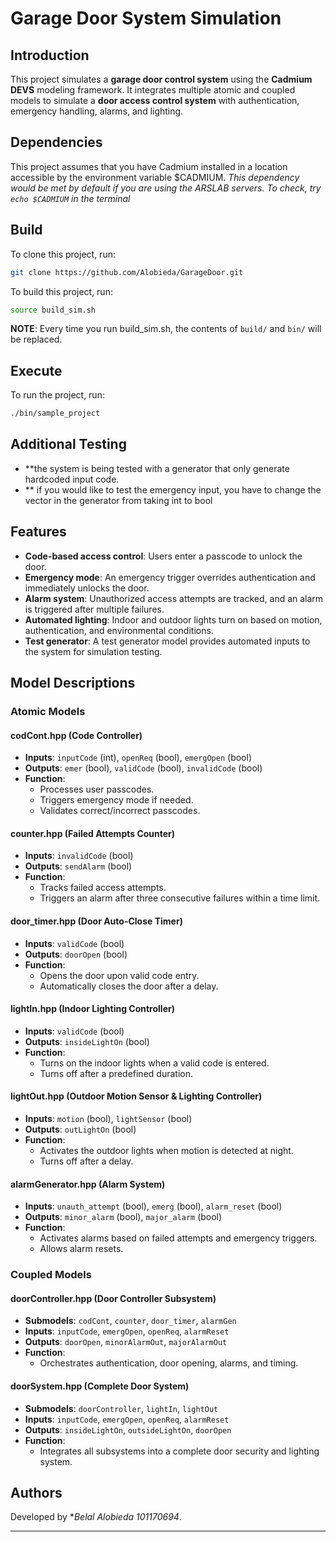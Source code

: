 # Garage Door System Simulation


## Introduction
This project simulates a **garage door control system** using the **Cadmium DEVS** modeling framework. It integrates multiple atomic and coupled models to simulate a **door access control system** with authentication, emergency handling, alarms, and lighting.

## Dependencies
This project assumes that you have Cadmium installed in a location accessible by the environment variable $CADMIUM.
_This dependency would be met by default if you are using the ARSLAB servers. To check, try `echo $CADMIUM` in the terminal_

## Build
To clone this project, run:
```sh
git clone https://github.com/Alobieda/GarageDoor.git
```
To build this project, run:
```sh
source build_sim.sh
```
__NOTE__: Every time you run build_sim.sh, the contents of `build/` and `bin/` will be replaced.



## Execute
To run the project, run:
```sh
./bin/sample_project
```

## Additional Testing
- **the system is being tested with a generator that only generate hardcoded input code.
- ** if you would like to test the emergency input, you have to change the vector in the generator from taking int to bool 

## Features
- **Code-based access control**: Users enter a passcode to unlock the door.
- **Emergency mode**: An emergency trigger overrides authentication and immediately unlocks the door.
- **Alarm system**: Unauthorized access attempts are tracked, and an alarm is triggered after multiple failures.
- **Automated lighting**: Indoor and outdoor lights turn on based on motion, authentication, and environmental conditions.
- **Test generator**: A test generator model provides automated inputs to the system for simulation testing.



## Model Descriptions
### **Atomic Models**
#### **codCont.hpp (Code Controller)**
- **Inputs**: `inputCode` (int), `openReq` (bool), `emergOpen` (bool)
- **Outputs**: `emer` (bool), `validCode` (bool), `invalidCode` (bool)
- **Function**: 
  - Processes user passcodes.
  - Triggers emergency mode if needed.
  - Validates correct/incorrect passcodes.

#### **counter.hpp (Failed Attempts Counter)**
- **Inputs**: `invalidCode` (bool)
- **Outputs**: `sendAlarm` (bool)
- **Function**:
  - Tracks failed access attempts.
  - Triggers an alarm after three consecutive failures within a time limit.

#### **door_timer.hpp (Door Auto-Close Timer)**
- **Inputs**: `validCode` (bool)
- **Outputs**: `doorOpen` (bool)
- **Function**:
  - Opens the door upon valid code entry.
  - Automatically closes the door after a delay.

#### **lightIn.hpp (Indoor Lighting Controller)**
- **Inputs**: `validCode` (bool)
- **Outputs**: `insideLightOn` (bool)
- **Function**:
  - Turns on the indoor lights when a valid code is entered.
  - Turns off after a predefined duration.

#### **lightOut.hpp (Outdoor Motion Sensor & Lighting Controller)**
- **Inputs**: `motion` (bool), `lightSensor` (bool)
- **Outputs**: `outLightOn` (bool)
- **Function**:
  - Activates the outdoor lights when motion is detected at night.
  - Turns off after a delay.

#### **alarmGenerator.hpp (Alarm System)**
- **Inputs**: `unauth_attempt` (bool), `emerg` (bool), `alarm_reset` (bool)
- **Outputs**: `minor_alarm` (bool), `major_alarm` (bool)
- **Function**:
  - Activates alarms based on failed attempts and emergency triggers.
  - Allows alarm resets.

### **Coupled Models**
#### **doorController.hpp (Door Controller Subsystem)**
- **Submodels**: `codCont`, `counter`, `door_timer`, `alarmGen`
- **Inputs**: `inputCode`, `emergOpen`, `openReq`, `alarmReset`
- **Outputs**: `doorOpen`, `minorAlarmOut`, `majorAlarmOut`
- **Function**:
  - Orchestrates authentication, door opening, alarms, and timing.

#### **doorSystem.hpp (Complete Door System)**
- **Submodels**: `doorController`, `lightIn`, `lightOut`
- **Inputs**: `inputCode`, `emergOpen`, `openReq`, `alarmReset`
- **Outputs**: `insideLightOn`, `outsideLightOn`, `doorOpen`
- **Function**:
  - Integrates all subsystems into a complete door security and lighting system.


## Authors
Developed by **Belal Alobieda 101170694*.

---


